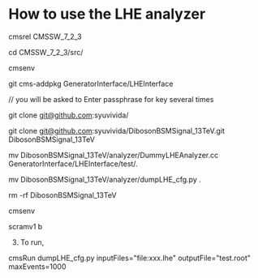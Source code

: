 How to use the LHE analyzer
======================

  cmsrel CMSSW_7_2_3

  cd CMSSW_7_2_3/src/

  cmsenv

  git cms-addpkg GeneratorInterface/LHEInterface

// you will be asked to Enter passphrase for key several times

  git clone git@github.com:syuvivida/

  git clone git@github.com:syuvivida/DibosonBSMSignal_13TeV.git DibosonBSMSignal_13TeV

  mv DibosonBSMSignal_13TeV/analyzer/DummyLHEAnalyzer.cc GeneratorInterface/LHEInterface/test/.

  mv DibosonBSMSignal_13TeV/analyzer/dumpLHE_cfg.py .  

  rm -rf DibosonBSMSignal_13TeV

  cmsenv

  scramv1 b

 3. To run,

  cmsRun dumpLHE_cfg.py inputFiles="file:xxx.lhe" outputFile="test.root" maxEvents=1000
